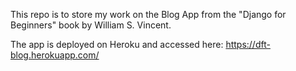 This repo is to store my work on the Blog App from the "Django for Beginners" book by William S. Vincent.

The app is deployed on Heroku and accessed here: https://dft-blog.herokuapp.com/
